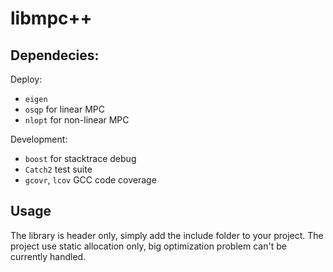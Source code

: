 # libmpc++

## Dependecies:
Deploy:
- `eigen`
- `osqp` for linear MPC
- `nlopt` for non-linear MPC

Development:
- `boost` for stacktrace debug
- `Catch2` test suite
- `gcovr`, `lcov` GCC code coverage

## Usage
The library is header only, simply add the include folder to your project. The project use static allocation only, big optimization problem can't be currently handled.